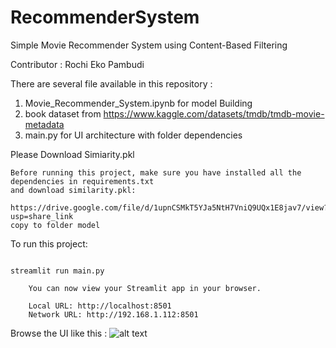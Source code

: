 # RecommenderSystem
Simple Movie Recommender System using Content-Based Filtering


Contributor : Rochi Eko Pambudi

There are several file available in this repository :
1. Movie_Recommender_System.ipynb for model Building
2. book dataset from https://www.kaggle.com/datasets/tmdb/tmdb-movie-metadata
3. main.py for UI architecture with folder dependencies

Please Download Simiarity.pkl 
```
Before running this project, make sure you have installed all the dependencies in requirements.txt
and download similarity.pkl:

https://drive.google.com/file/d/1upnCSMkT5YJa5NtH7VniQ9UQx1E8jav7/view?usp=share_link
copy to folder model
```

To run this project:  
```

streamlit run main.py

    You can now view your Streamlit app in your browser.

    Local URL: http://localhost:8501
    Network URL: http://192.168.1.112:8501
```

Browse the UI like this :
![alt text](https://github.com/rochiekop/MovieRecommenderSystem/master/img/main.PNG)
